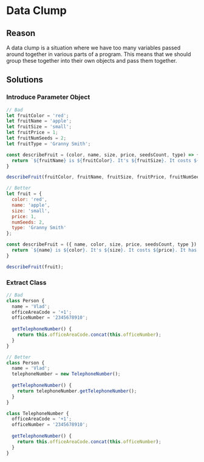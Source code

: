 # Data Clump
## Reason
A data clump is a situation where we have too many variables passed around together in various parts of a program. This means that we should group these together into their own objects and pass them together.

## Solutions
### Introduce Parameter Object
```js
// Bad
let fruitColor = 'red';
let fruitName = 'apple';
let fruitSize = 'small';
let fruitPrice = 1;
let fruitNumSeeds = 2;
let fruitType = 'Granny Smith';

const describeFruit = (color, name, size, price, seedsCount, type) => {
  return `${fruitName} is ${fruitColor}. It's ${fruitSize}. It costs ${price}. It has ${seedsCount}. The type is ${type}`;
}

describeFruit(fruitColor, fruitName, fruitSize, fruitPrice, fruitNumSeeds, fruitType);

// Better
let fruit = {
  color: 'red',
  name: 'apple',
  size: 'small',
  price: 1,
  numSeeds: 2,
  type: 'Granny Smith'
};

const describeFruit = ({ name, color, size, price, seedsCount, type }) => {
  return `${name} is ${color}. It's ${size}. It costs ${price}. It has ${seedsCount}. The type is ${type}`;
}

describeFruit(fruit);
```

### Extract Class
```js
// Bad
class Person {
  name = 'Vlad';
  officeAreaCode = '+1';
  officeNumber = '2345678910';
  
  getTelephoneNumber() {
    return this.officeAreaCode.concat(this.officeNumber);
  }
}

// Better
class Person {
  name = 'Vlad';
  telephoneNumber = new TelephoneNumber();
  
  getTelephoneNumber() {
    return telephoneNumber.getTelephoneNumber();
  }
}

class TelephoneNumber {
  officeAreaCode = '+1';
  officeNumber = '2345678910';
  
  getTelephoneNumber() {
    return this.officeAreaCode.concat(this.officeNumber);
  }
}
```
